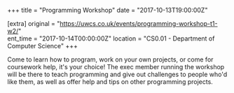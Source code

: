 +++
title = "Programming Workshop"
date = "2017-10-13T19:00:00Z"

[extra]
original = "https://uwcs.co.uk/events/programming-workshop-t1-w2/"    
ent_time = "2017-10-14T00:00:00Z"
location = "CS0.01 - Department of Computer Science"
+++

Come to learn how to program, work on your own projects, or come for coursework help, it's your choice\! The exec member running the workshop will be there to teach programming and give out challenges to people who'd like them, as well as offer help and tips on other programming projects.

